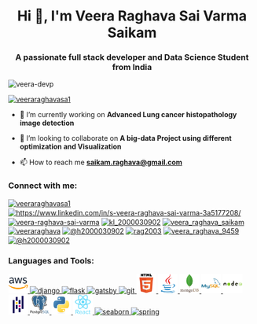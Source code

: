 <h1 align="center">Hi 👋, I'm Veera Raghava Sai Varma Saikam</h1>
<h3 align="center">A passionate full stack developer and Data Science Student from India</h3>

<p align="left"> <img src="https://komarev.com/ghpvc/?username=veera-devp&label=Profile%20views&color=0e75b6&style=flat" alt="veera-devp" /> </p>

<p align="left"> <a href="https://twitter.com/veeraraghavasa1" target="blank"><img src="https://img.shields.io/twitter/follow/veeraraghavasa1?logo=twitter&style=for-the-badge" alt="veeraraghavasa1" /></a> </p>

- 🔭 I’m currently working on **Advanced Lung cancer histopathology image detection**

- 👯 I’m looking to collaborate on **A big-data Project using different optimization and Visualization**

- 📫 How to reach me **saikam.raghava@gmail.com**

<h3 align="left">Connect with me:</h3>
<p align="left">
<a href="https://twitter.com/veeraraghavasa1" target="blank"><img align="center" src="https://raw.githubusercontent.com/rahuldkjain/github-profile-readme-generator/master/src/images/icons/Social/twitter.svg" alt="veeraraghavasa1" height="30" width="40" /></a>
<a href="https://linkedin.com/in/https://www.linkedin.com/in/s-veera-raghava-sai-varma-3a5177208/" target="blank"><img align="center" src="https://raw.githubusercontent.com/rahuldkjain/github-profile-readme-generator/master/src/images/icons/Social/linked-in-alt.svg" alt="https://www.linkedin.com/in/s-veera-raghava-sai-varma-3a5177208/" height="30" width="40" /></a>
<a href="https://stackoverflow.com/users/veera-raghava-sai-varma" target="blank"><img align="center" src="https://raw.githubusercontent.com/rahuldkjain/github-profile-readme-generator/master/src/images/icons/Social/stack-overflow.svg" alt="veera-raghava-sai-varma" height="30" width="40" /></a>
<a href="https://kaggle.com/kl_2000030902" target="blank"><img align="center" src="https://raw.githubusercontent.com/rahuldkjain/github-profile-readme-generator/master/src/images/icons/Social/kaggle.svg" alt="kl_2000030902" height="30" width="40" /></a>
<a href="https://instagram.com/veera_raghava_saikam" target="blank"><img align="center" src="https://raw.githubusercontent.com/rahuldkjain/github-profile-readme-generator/master/src/images/icons/Social/instagram.svg" alt="veera_raghava_saikam" height="30" width="40" /></a>
<a href="https://www.codechef.com/users/veeraraghava" target="blank"><img align="center" src="https://cdn.jsdelivr.net/npm/simple-icons@3.1.0/icons/codechef.svg" alt="veeraraghava" height="30" width="40" /></a>
<a href="https://www.hackerrank.com/@h2000030902" target="blank"><img align="center" src="https://raw.githubusercontent.com/rahuldkjain/github-profile-readme-generator/master/src/images/icons/Social/hackerrank.svg" alt="@h2000030902" height="30" width="40" /></a>
<a href="https://codeforces.com/profile/rag2003" target="blank"><img align="center" src="https://raw.githubusercontent.com/rahuldkjain/github-profile-readme-generator/master/src/images/icons/Social/codeforces.svg" alt="rag2003" height="30" width="40" /></a>
<a href="https://www.leetcode.com/veera_raghava_9459" target="blank"><img align="center" src="https://raw.githubusercontent.com/rahuldkjain/github-profile-readme-generator/master/src/images/icons/Social/leet-code.svg" alt="veera_raghava_9459" height="30" width="40" /></a>
<a href="https://www.hackerearth.com/@h2000030902" target="blank"><img align="center" src="https://raw.githubusercontent.com/rahuldkjain/github-profile-readme-generator/master/src/images/icons/Social/hackerearth.svg" alt="@h2000030902" height="30" width="40" /></a>
</p>

<h3 align="left">Languages and Tools:</h3>
<p align="left"> <a href="https://aws.amazon.com" target="_blank" rel="noreferrer"> <img src="https://raw.githubusercontent.com/devicons/devicon/master/icons/amazonwebservices/amazonwebservices-original-wordmark.svg" alt="aws" width="40" height="40"/> </a> <a href="https://www.djangoproject.com/" target="_blank" rel="noreferrer"> <img src="https://cdn.worldvectorlogo.com/logos/django.svg" alt="django" width="40" height="40"/> </a> <a href="https://flask.palletsprojects.com/" target="_blank" rel="noreferrer"> <img src="https://www.vectorlogo.zone/logos/pocoo_flask/pocoo_flask-icon.svg" alt="flask" width="40" height="40"/> </a> <a href="https://www.gatsbyjs.com/" target="_blank" rel="noreferrer"> <img src="https://www.vectorlogo.zone/logos/gatsbyjs/gatsbyjs-icon.svg" alt="gatsby" width="40" height="40"/> </a> <a href="https://git-scm.com/" target="_blank" rel="noreferrer"> <img src="https://www.vectorlogo.zone/logos/git-scm/git-scm-icon.svg" alt="git" width="40" height="40"/> </a> <a href="https://www.w3.org/html/" target="_blank" rel="noreferrer"> <img src="https://raw.githubusercontent.com/devicons/devicon/master/icons/html5/html5-original-wordmark.svg" alt="html5" width="40" height="40"/> </a> <a href="https://www.java.com" target="_blank" rel="noreferrer"> <img src="https://raw.githubusercontent.com/devicons/devicon/master/icons/java/java-original.svg" alt="java" width="40" height="40"/> </a> <a href="https://www.mongodb.com/" target="_blank" rel="noreferrer"> <img src="https://raw.githubusercontent.com/devicons/devicon/master/icons/mongodb/mongodb-original-wordmark.svg" alt="mongodb" width="40" height="40"/> </a> <a href="https://www.mysql.com/" target="_blank" rel="noreferrer"> <img src="https://raw.githubusercontent.com/devicons/devicon/master/icons/mysql/mysql-original-wordmark.svg" alt="mysql" width="40" height="40"/> </a> <a href="https://nodejs.org" target="_blank" rel="noreferrer"> <img src="https://raw.githubusercontent.com/devicons/devicon/master/icons/nodejs/nodejs-original-wordmark.svg" alt="nodejs" width="40" height="40"/> </a> <a href="https://pandas.pydata.org/" target="_blank" rel="noreferrer"> <img src="https://raw.githubusercontent.com/devicons/devicon/2ae2a900d2f041da66e950e4d48052658d850630/icons/pandas/pandas-original.svg" alt="pandas" width="40" height="40"/> </a> <a href="https://www.postgresql.org" target="_blank" rel="noreferrer"> <img src="https://raw.githubusercontent.com/devicons/devicon/master/icons/postgresql/postgresql-original-wordmark.svg" alt="postgresql" width="40" height="40"/> </a> <a href="https://www.python.org" target="_blank" rel="noreferrer"> <img src="https://raw.githubusercontent.com/devicons/devicon/master/icons/python/python-original.svg" alt="python" width="40" height="40"/> </a> <a href="https://reactjs.org/" target="_blank" rel="noreferrer"> <img src="https://raw.githubusercontent.com/devicons/devicon/master/icons/react/react-original-wordmark.svg" alt="react" width="40" height="40"/> </a> <a href="https://seaborn.pydata.org/" target="_blank" rel="noreferrer"> <img src="https://seaborn.pydata.org/_images/logo-mark-lightbg.svg" alt="seaborn" width="40" height="40"/> </a> <a href="https://spring.io/" target="_blank" rel="noreferrer"> <img src="https://www.vectorlogo.zone/logos/springio/springio-icon.svg" alt="spring" width="40" height="40"/> </a> </p>

